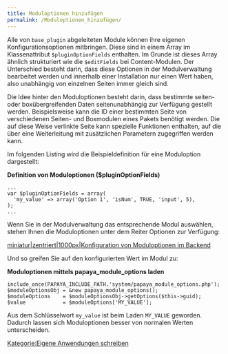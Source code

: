 ```yaml
---
title: Moduloptionen hinzufügen
permalink: /Moduloptionen_hinzufügen/
---
```


Alle von `base_plugin` abgeleiteten Module können ihre eigenen Konfigurationsoptionen mitbringen. Diese sind in einem Array im Klassenattribut `$pluginOptionFields` enthalten. Im Grunde ist dieses Array ähnlich strukturiert wie die `$editFields` bei Content-Modulen. Der Unterschied besteht darin, dass diese Optionen in der Modulverwaltung bearbeitet werden und innerhalb einer Installation nur einen Wert haben, also unabhängig von einzelnen Seiten immer gleich sind.

Die Idee hinter den Moduloptionen besteht darin, dass bestimmte seiten- oder boxübergreifenden Daten seitenunabhängig zur Verfügung gestellt werden. Beispielsweise kann die ID einer bestimmten Seite von verschiedenen Seiten- und Boxmodulen eines Pakets benötigt werden. Die auf diese Weise verlinkte Seite kann spezielle Funktionen enthalten, auf die über eine Weiterleitung mit zusätzlichen Parametern zugegriffen werden kann.

Im folgenden Listing wird die Beispieldefinition für eine Moduloption dargestellt:

**Definition von Moduloptionen (\$pluginOptionFields)**

~~~~ {.php}
...
var $pluginOptionFields = array(
  'my_value' => array('Option 1', 'isNum', TRUE, 'input', 5),
);
...
~~~~

Wenn Sie in der Modulverwaltung das entsprechende Modul auswählen, stehen Ihnen die Moduloptionen unter dem Reiter Optionen zur Verfügung:

[miniatur|zentriert|1000px|Konfiguration von Moduloptionen im Backend](/images/File:moduloptionen-konfigurieren.png)

Und so greifen Sie auf den konfigurierten Wert im Modul zu:

**Moduloptionen mittels papaya_module_options laden**

~~~~ {.php}
include_once(PAPAYA_INCLUDE_PATH.'system/papaya_module_options.php');
$moduleOptionsObj = &new papaya_module_options();
$moduleOptions    = $moduleOptionsObj->getOptions($this->guid);
$value            = $moduleOptions['MY_VALUE'];
~~~~

Aus dem Schlüsselwort `my_value` ist beim Laden `MY_VALUE` geworden. Dadurch lassen sich Moduloptionen besser von normalen Werten unterscheiden.

[Kategorie:Eigene Anwendungen schreiben](export_de/Kategorie:Eigene_Anwendungen_schreiben.md)